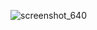 ![screenshot_640](https://cloud.githubusercontent.com/assets/11352152/13939796/72e03bf0-efae-11e5-8ee3-2a373a96318c.png)